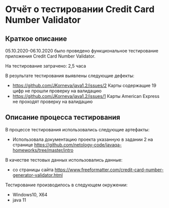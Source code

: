 
# Отчёт о тестировании Credit Card Number Validator

## Краткое описание

05.10.2020-06.10.2020 было проведено функциональное тестирование приложения Credit Card Number Validator.

На тестирование затрачено: 2,5 часа

В результате тестирования выявлены следующие дефекты:
* https://github.com/JKorneva/java1.2/issues/2 Карты содержащие 19 цифр не прошли проверку на валидацию
* https://github.com/JKorneva/java1.2/issues/1 Карты American Express не проходят проверку на валидацию


## Описание процесса тестирования

В процессе тестирования использовались следующие артефакты:
* Использовала документацию проекта указанную в задании 2 на странице https://github.com/netology-code/javaqa-homeworks/tree/master/intro

В качестве тестовых данных использовались данные:
* со страницы сайта https://www.freeformatter.com/credit-card-number-generator-validator.html


Тестирование производилось в следующем окружении:
* Windows10, X64
* java 11

